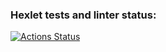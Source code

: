 ### Hexlet tests and linter status:
[![Actions Status](https://github.com/Henteeer/frontend-project-80/workflows/hexlet-check/badge.svg)](https://github.com/Henteeer/frontend-project-80/actions)